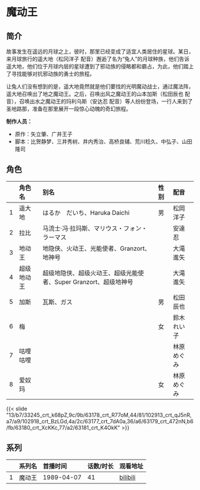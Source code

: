 # 魔动王


## 简介

故事发生在遥远的月球之上，彼时，那里已经变成了适宜人类居住的星球。某日，来月球旅行的遥大地（松冈洋子 配音）邂逅了名为“兔人”的月球种族，他们告诉遥大地，他们位于月球内层的星球遭到了邪动族的侵略都和霸占，为此，他们踏上了寻找能够对抗邪动族的勇士的旅程。  

让兔人们没有想到的是，遥大地竟然就是他们要找的光明魔动战士，通过魔法阵，遥大地召唤出了地之魔动王。之后，召唤出风之魔动王的山本加斯（松田辰也 配音），召唤出水之魔动王的玛利乌斯（安达忍 配音）等人纷纷登场，一行人来到了圣地路那，准备在那里展开一段惊心动魄的奇幻旅程。


**制作人员：**
- 原作：矢立肇、广井王子
- 脚本：比贺静梦、三井秀树、井内秀治、高桥良辅、荒川稔久、中弘子、山田隆司

## 角色

|     |   角色名   |   别名  | 性别 |  配音  |
|:--- |:------  |:----      |:---  |:--   |
| 1 | 遥大地 | はるか　だいち、Haruka Daichi | 男 | 松岡洋子 |
| 2 | 拉比 | 马流士·冯·拉玛斯、マリウス・フォン・ラーマス |  | 安達忍 |
| 3 | 地动王 | 地隐侠、火动王、光能使者、Granzort、地神号 |  | 大滝進矢 |
| 4 | 超级地动王 | 超级地隐侠、超级火动王、超级光能使者、Super Granzort、超级地神号 |  | 大滝進矢 |
| 5 | 加斯 | 瓦斯、ガス | 男 | 松田辰也 |
| 6 | 梅 |  | 女 | 鈴木れい子 |
| 7 | 咕哩咕哩 |  |  | 林原めぐみ |
| 8 | 爱奴玛 |  | 女 | 林原めぐみ |

{{< slide "13/b7/33245_crt_k68pZ,9c/9b/63178_crt_R77oM,44/81/102913_crt_qJ5nR,a7/a9/102918_crt_BzLGd,4a/2c/63177_crt_7dA0a,36/a6/63179_crt_472nN,b6/fb/63180_crt_XcKKc,77/a2/63181_crt_K4OkK" >}}

## 系列

|     |   系列名   |   首播时间  | 话数/时长  | 观看地址 |
|:---  |:------    |:----      |:---       |:---  |
| 1 | 魔动王 | 1989-04-07 | 41 | [bilibili](https://www.bilibili.com/video/BV1ft411X7q6)  |



